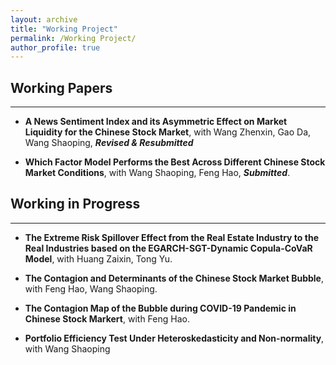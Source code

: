 ```yaml
---
layout: archive
title: "Working Project"
permalink: /Working Project/
author_profile: true
---
```


## Working Papers
---
* **A News Sentiment Index and its Asymmetric Effect on Market Liquidity for the Chinese Stock Market**, with Wang Zhenxin, Gao Da, Wang Shaoping, ***Revised & Resubmitted***

* **Which Factor Model Performs the Best Across Different Chinese Stock Market Conditions**, with Wang Shaoping, Feng Hao, ***Submitted***.

## Working in Progress
---
* **The Extreme Risk Spillover Effect from the Real Estate Industry to the Real Industries based on the EGARCH-SGT-Dynamic Copula-CoVaR Model**, with Huang Zaixin, Tong Yu.
  
* **The Contagion and Determinants of the Chinese Stock Market Bubble**, with Feng Hao, Wang Shaoping.
  
* **The Contagion Map of the Bubble during COVID-19 Pandemic in Chinese Stock Markert**, with Feng Hao.

* **Portfolio Efficiency Test Under Heteroskedasticity and Non-normality**, with Wang Shaoping

